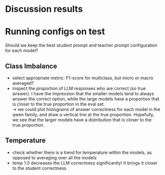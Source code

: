 # Discussion results

# Running configs on test

Should we keep the best student prompt and teacher prompt configuration for each model?

## Class Imbalance

- select appropriate metric: F1-score for multiclass, but micro or macro averaged?
- inspect the proportion of LLM responses who are correct (so true answer). I have the impression that the smaller models tend to always answer the correct option, while the large models have a proportion that is closer to the true proportion in the eval set.\
-> we could plot histograms of answer correctness for each model in the qwen family, and draw a vertical line at the true proportion. Hopefully, we see that the larger models have a distribution that is closer to the true proportion.


## Temperature

- check whether there is a trend for temperature within the models, as opposed to averaging over all the models
- temp 1.0 decreases the LLM correctness significantly! It brings it closer to the student correctness.